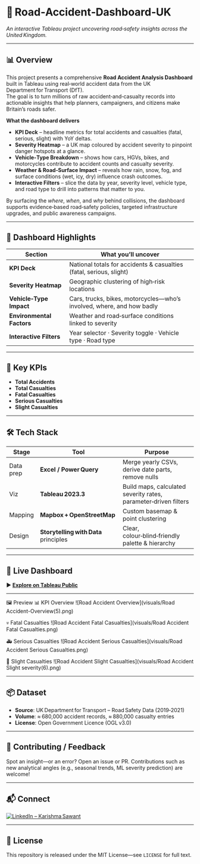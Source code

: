 # 🚗 Road‑Accident‑Dashboard‑UK  
*An interactive Tableau project uncovering road‑safety insights across the United Kingdom.*

---

## 📊 Overview  
This project presents a comprehensive **Road Accident Analysis Dashboard** built in Tableau using real‑world accident data from the UK Department for Transport (DfT).  
The goal is to turn millions of raw accident‑and‑casualty records into actionable insights that help planners, campaigners, and citizens make Britain’s roads safer.

**What the dashboard delivers**

- **KPI Deck** – headline metrics for total accidents and casualties (fatal, serious, slight) with YoY deltas.  
- **Severity Heatmap** – a UK map coloured by accident severity to pinpoint danger hotspots at a glance.  
- **Vehicle‑Type Breakdown** – shows how cars, HGVs, bikes, and motorcycles contribute to accident counts and casualty severity.  
- **Weather & Road‑Surface Impact** – reveals how rain, snow, fog, and surface conditions (wet, icy, dry) influence crash outcomes.  
- **Interactive Filters** – slice the data by year, severity level, vehicle type, and road type to drill into patterns that matter to you.

By surfacing the *where*, *when*, and *why* behind collisions, the dashboard supports evidence‑based road‑safety policies, targeted infrastructure upgrades, and public awareness campaigns.

---

## 🎯 Dashboard Highlights  

| Section | What you’ll uncover |
|---------|---------------------|
| **KPI Deck** | National totals for accidents & casualties (fatal, serious, slight) |
| **Severity Heatmap** | Geographic clustering of high‑risk locations |
| **Vehicle‑Type Impact** | Cars, trucks, bikes, motorcycles—who’s involved, where, and how badly |
| **Environmental Factors** | Weather and road‑surface conditions linked to severity |
| **Interactive Filters** | Year selector · Severity toggle · Vehicle type · Road type |

---

## 📌 Key KPIs  
- **Total Accidents**  
- **Total Casualties**  
- **Fatal Casualties**  
- **Serious Casualties**  
- **Slight Casualties**

---

## 🛠 Tech Stack  
| Stage | Tool | Purpose |
|-------|------|---------|
| Data prep | **Excel / Power Query** | Merge yearly CSVs, derive date parts, remove nulls |
| Viz | **Tableau 2023.3** | Build maps, calculated severity rates, parameter‑driven filters |
| Mapping | **Mapbox + OpenStreetMap** | Custom basemap & point clustering |
| Design | **Storytelling with Data** principles | Clear, colour‑blind‑friendly palette & hierarchy |

---

## 🔗 Live Dashboard  
**▶️ [Explore on Tableau Public](https://public.tableau.com/app/profile/karishma.sawant/viz/RoadAccident_17395459826550/RoadAccidentDashboard)**

---

🖼 Preview
📊 KPI Overview
![Road Accident Overview](visuals/Road Accident-Overview(5).png)

💀 Fatal Casualties
![Road Accident Fatal Casualties](visuals/Road Accident Fatal Casualties.png)

🚑 Serious Casualties
![Road Accident Serious Casualties](visuals/Road Accident Serious Casualties.png)

🤕 Slight Casualties
![Road Accident Slight Casualties](visuals/Road Accident Slight severity(6).png)

---

## 📦 Dataset  
- **Source**: UK Department for Transport – Road Safety Data (2019‑2021)  
- **Volume**: ≈ 680,000 accident records, ≈ 880,000 casualty entries
- **License**: Open Government Licence (OGL v3.0)  

---

## 🙌 Contributing / Feedback  
Spot an insight—or an error? Open an issue or PR. Contributions such as new analytical angles (e.g., seasonal trends, ML severity prediction) are welcome!

---

## 📬 Connect  
[![LinkedIn – Karishma Sawant](https://img.shields.io/badge/LinkedIn-Connect-blue?logo=linkedin)](https://www.linkedin.com/in/karishmaasawant)

---

## 🔖 License  
This repository is released under the MIT License—see `LICENSE` for full text.
